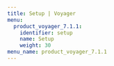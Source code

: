 ```yaml
---
title: Setup | Voyager
menu:
  product_voyager_7.1.1:
    identifier: setup
    name: Setup
    weight: 30
menu_name: product_voyager_7.1.1
---
```

